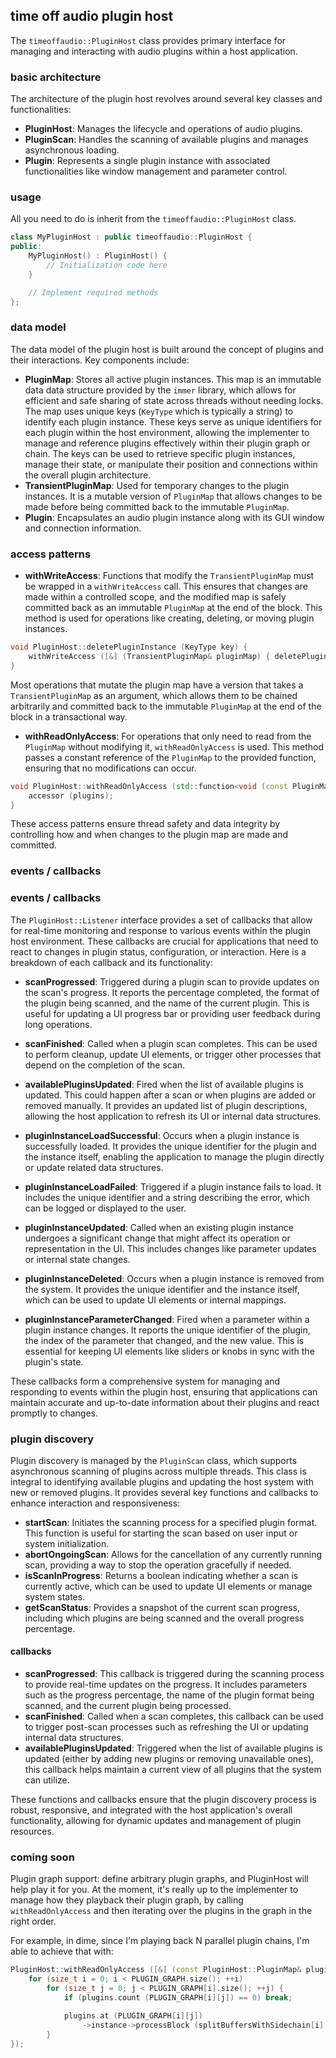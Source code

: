 ## time off audio plugin host

The `timeoffaudio::PluginHost` class provides primary interface for managing and interacting with audio plugins within a host application.

### basic architecture

The architecture of the plugin host revolves around several key classes and functionalities:

- **PluginHost**: Manages the lifecycle and operations of audio plugins.
- **PluginScan**: Handles the scanning of available plugins and manages asynchronous loading.
- **Plugin**: Represents a single plugin instance with associated functionalities like window management and parameter control.

### usage

All you need to do is inherit from the `timeoffaudio::PluginHost` class.

```cpp
class MyPluginHost : public timeoffaudio::PluginHost {
public:
    MyPluginHost() : PluginHost() {
        // Initialization code here
    }

    // Implement required methods
};
```

### data model

The data model of the plugin host is built around the concept of plugins and their interactions. Key components include:

- **PluginMap**: Stores all active plugin instances. This map is an immutable data data structure provided by the `immer` library, which allows for efficient and safe sharing of state across threads without needing locks. The map uses unique keys (`KeyType` which is typically a string) to identify each plugin instance. These keys serve as unique identifiers for each plugin within the host environment, allowing the implementer to manage and reference plugins effectively within their plugin graph or chain. The keys can be used to retrieve specific plugin instances, manage their state, or manipulate their position and connections within the overall plugin architecture.
- **TransientPluginMap**: Used for temporary changes to the plugin instances. It is a mutable version of `PluginMap` that allows changes to be made before being committed back to the immutable `PluginMap`.
- **Plugin**: Encapsulates an audio plugin instance along with its GUI window and connection information.

### access patterns

- **withWriteAccess**: Functions that modify the `TransientPluginMap` must be wrapped in a `withWriteAccess` call. This ensures that changes are made within a controlled scope, and the modified map is safely committed back as an immutable `PluginMap` at the end of the block. This method is used for operations like creating, deleting, or moving plugin instances.


```cpp
void PluginHost::deletePluginInstance (KeyType key) {
    withWriteAccess ([&] (TransientPluginMap& pluginMap) { deletePluginInstance (pluginMap, key); });
}
```

Most operations that mutate the plugin map have a version that takes a `TransientPluginMap` as an argument, which allows them to be chained arbitrarily and committed back to the immutable `PluginMap` at the end of the block in a transactional way.

- **withReadOnlyAccess**: For operations that only need to read from the `PluginMap` without modifying it, `withReadOnlyAccess` is used. This method passes a constant reference of the `PluginMap` to the provided function, ensuring that no modifications can occur.

```cpp
void PluginHost::withReadOnlyAccess (std::function<void (const PluginMap)> accessor) const {
    accessor (plugins);
}
```

These access patterns ensure thread safety and data integrity by controlling how and when changes to the plugin map are made and committed.

### events / callbacks

### events / callbacks

The `PluginHost::Listener` interface provides a set of callbacks that allow for real-time monitoring and response to various events within the plugin host environment. These callbacks are crucial for applications that need to react to changes in plugin status, configuration, or interaction. Here is a breakdown of each callback and its functionality:

- **scanProgressed**: Triggered during a plugin scan to provide updates on the scan's progress. It reports the percentage completed, the format of the plugin being scanned, and the name of the current plugin. This is useful for updating a UI progress bar or providing user feedback during long operations.

- **scanFinished**: Called when a plugin scan completes. This can be used to perform cleanup, update UI elements, or trigger other processes that depend on the completion of the scan.

- **availablePluginsUpdated**: Fired when the list of available plugins is updated. This could happen after a scan or when plugins are added or removed manually. It provides an updated list of plugin descriptions, allowing the host application to refresh its UI or internal data structures.

- **pluginInstanceLoadSuccessful**: Occurs when a plugin instance is successfully loaded. It provides the unique identifier for the plugin and the instance itself, enabling the application to manage the plugin directly or update related data structures.

- **pluginInstanceLoadFailed**: Triggered if a plugin instance fails to load. It includes the unique identifier and a string describing the error, which can be logged or displayed to the user.

- **pluginInstanceUpdated**: Called when an existing plugin instance undergoes a significant change that might affect its operation or representation in the UI. This includes changes like parameter updates or internal state changes.

- **pluginInstanceDeleted**: Occurs when a plugin instance is removed from the system. It provides the unique identifier and the instance itself, which can be used to update UI elements or internal mappings.

- **pluginInstanceParameterChanged**: Fired when a parameter within a plugin instance changes. It reports the unique identifier of the plugin, the index of the parameter that changed, and the new value. This is essential for keeping UI elements like sliders or knobs in sync with the plugin's state.

These callbacks form a comprehensive system for managing and responding to events within the plugin host, ensuring that applications can maintain accurate and up-to-date information about their plugins and react promptly to changes.

### plugin discovery

Plugin discovery is managed by the `PluginScan` class, which supports asynchronous scanning of plugins across multiple threads. This class is integral to identifying available plugins and updating the host system with new or removed plugins. It provides several key functions and callbacks to enhance interaction and responsiveness:

- **startScan**: Initiates the scanning process for a specified plugin format. This function is useful for starting the scan based on user input or system initialization.
- **abortOngoingScan**: Allows for the cancellation of any currently running scan, providing a way to stop the operation gracefully if needed.
- **isScanInProgress**: Returns a boolean indicating whether a scan is currently active, which can be used to update UI elements or manage system states.
- **getScanStatus**: Provides a snapshot of the current scan progress, including which plugins are being scanned and the overall progress percentage.

#### callbacks

- **scanProgressed**: This callback is triggered during the scanning process to provide real-time updates on the progress. It includes parameters such as the progress percentage, the name of the plugin format being scanned, and the current plugin being processed.
- **scanFinished**: Called when a scan completes, this callback can be used to trigger post-scan processes such as refreshing the UI or updating internal data structures.
- **availablePluginsUpdated**: Triggered when the list of available plugins is updated (either by adding new plugins or removing unavailable ones), this callback helps maintain a current view of all plugins that the system can utilize.

These functions and callbacks ensure that the plugin discovery process is robust, responsive, and integrated with the host application's overall functionality, allowing for dynamic updates and management of plugin resources.

### coming soon

Plugin graph support: define arbitrary plugin graphs, and PluginHost will help play it for you. At the moment, it's really up to the implementer to manage how they playback their plugin graph, by calling `withReadOnlyAccess` and then iterating over the plugins in the graph in the right order.

For example, in dime, since I'm playing back N parallel plugin chains, I'm able to achieve that with:

```cpp
PluginHost::withReadOnlyAccess ([&] (const PluginHost::PluginMap& plugins) {
    for (size_t i = 0; i < PLUGIN_GRAPH.size(); ++i)
        for (size_t j = 0; j < PLUGIN_GRAPH[i].size(); ++j) {
            if (plugins.count (PLUGIN_GRAPH[i][j]) == 0) break;

            plugins.at (PLUGIN_GRAPH[i][j])
                ->instance->processBlock (splitBuffersWithSidechain[i], midiBuffer);
        }
});
```
